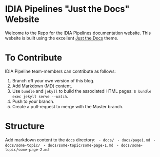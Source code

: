 # IDIA Pipelines "Just the Docs" Website

Welcome to the Repo for the IDIA Pipelines documentation website. This website is built using the
excellent [Just the Docs](https://pmarsceill.github.io/just-the-docs/) theme. 

# To Contribute
IDIA Pipeline team-members can contribute as follows: 
1. Branch off your own version of this blog. 
2. Add Markdown (MD) content.
3. Use `bundle` and `jekyll` to build the associated HTML pages: `$ bundle exec jekyll serve
--watch`.  
4. Push to your branch. 
5. Create a pull-request to merge with the Master branch. 

# Structure
Add markdown content to the `docs` directory:
    ` - docs/`
    ` - docs/page1.md`
    ` - docs/some-topic/`
    ` - docs/some-topic/some-page-1.md`
    ` - docs/some-topic/some-page-2.md`
